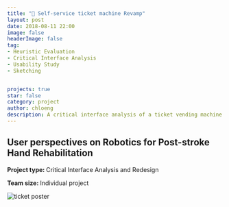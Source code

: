 ```yaml
---
title: "🚉 Self-service ticket machine Revamp"
layout: post
date: 2018-08-11 22:00
image: false
headerImage: false
tag:
- Heuristic Evaluation
- Critical Interface Analysis
- Usability Study
- Sketching


projects: true
star: false
category: project
author: chloeng
description: A critical interface analysis of a ticket vending machine at Euston station, followed by a redesign of the machine.
---
```


## User perspectives on Robotics for Post-stroke Hand Rehabilitation
<b>Project type: </b> Critical Interface Analysis and Redesign

<b>Team size: </b> Individual project


<img alt="ticket poster" src="https://chloenhy.github.io/assets/images/train/ticket-machine.jpg" />
